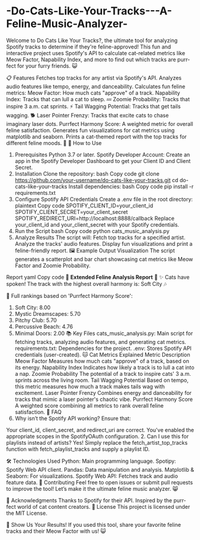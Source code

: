 # -Do-Cats-Like-Your-Tracks---A-Feline-Music-Analyzer-
Welcome to Do Cats Like Your Tracks?, the ultimate tool for analyzing Spotify tracks to determine if they're feline-approved! This fun and interactive project uses Spotify's API to calculate cat-related metrics like Meow Factor, Napability Index, and more to find out which tracks are purr-fect for your furry friends. 😺

📋 Features
Fetches top tracks for any artist via Spotify's API.
Analyzes audio features like tempo, energy, and danceability.
Calculates fun feline metrics:
Meow Factor: How much cats "approve" of a track.
Napability Index: Tracks that can lull a cat to sleep. 💤
Zoomie Probability: Tracks that inspire 3 a.m. cat sprints. ⚡
Tail Wagging Potential: Tracks that get tails wagging. 🐕
Laser Pointer Frenzy: Tracks that excite cats to chase imaginary laser dots.
Purrfect Harmony Score: A weighted metric for overall feline satisfaction.
Generates fun visualizations for cat metrics using matplotlib and seaborn.
Prints a cat-themed report with the top tracks for different feline moods. 🐾
🚀 How to Use
1. Prerequisites
Python 3.7 or later.
Spotify Developer Account: Create an app in the Spotify Developer Dashboard to get your Client ID and Client Secret.
2. Installation
Clone the repository:
bash
Copy code
git clone https://github.com/your-username/do-cats-like-your-tracks.git
cd do-cats-like-your-tracks
Install dependencies:
bash
Copy code
pip install -r requirements.txt
3. Configure Spotify API Credentials
Create a .env file in the root directory:
plaintext
Copy code
SPOTIFY_CLIENT_ID=your_client_id
SPOTIFY_CLIENT_SECRET=your_client_secret
SPOTIFY_REDIRECT_URI=http://localhost:8888/callback
Replace your_client_id and your_client_secret with your Spotify credentials.
4. Run the Script
bash
Copy code
python cats_music_analysis.py
5. Analyze Results
The script will:
Fetch top tracks for a specified artist.
Analyze the tracks' audio features.
Display fun visualizations and print a feline-friendly report.
🖼️ Example Output
Visualization
The script generates a scatterplot and bar chart showcasing cat metrics like Meow Factor and Zoomie Probability.


Report
yaml
Copy code
🐾 **Extended Feline Analysis Report** 🐾
✨ Cats have spoken! The track with the highest overall harmony is: Soft City 🎶

🐾 Full rankings based on 'Purrfect Harmony Score':
1. Soft City: 8.00
2. Mystic Dreamscapes: 5.70
3. Pitchy Club: 5.70
4. Percussive Beach: 4.76
5. Minimal Doors: 2.00
📚 Key Files
cats_music_analysis.py: Main script for fetching tracks, analyzing audio features, and generating cat metrics.
requirements.txt: Dependencies for the project.
.env: Stores Spotify API credentials (user-created).
🐱 Cat Metrics Explained
Metric	Description
Meow Factor	Measures how much cats "approve" of a track, based on its energy.
Napability Index	Indicates how likely a track is to lull a cat into a nap.
Zoomie Probability	The potential of a track to inspire cats' 3 a.m. sprints across the living room.
Tail Wagging Potential	Based on tempo, this metric measures how much a track makes tails wag with excitement.
Laser Pointer Frenzy	Combines energy and danceability for tracks that mimic a laser pointer's chaotic vibe.
Purrfect Harmony Score	A weighted score combining all metrics to rank overall feline satisfaction.
🤔 FAQ
1. Why isn’t the Spotify API working?
Ensure that:

Your client_id, client_secret, and redirect_uri are correct.
You've enabled the appropriate scopes in the SpotifyOAuth configuration.
2. Can I use this for playlists instead of artists?
Yes! Simply replace the fetch_artist_top_tracks function with fetch_playlist_tracks and supply a playlist ID.

🛠️ Technologies Used
Python: Main programming language.
Spotipy: Spotify Web API client.
Pandas: Data manipulation and analysis.
Matplotlib & Seaborn: For visualizations.
Spotify Web API: Fetches track and audio feature data.
🐾 Contributing
Feel free to open issues or submit pull requests to improve the tool! Let’s make it the ultimate feline music analyzer. 😸

🎉 Acknowledgments
Thanks to Spotify for their API.
Inspired by the purr-fect world of cat content creators.
📄 License
This project is licensed under the MIT License.

🌟 Show Us Your Results!
If you used this tool, share your favorite feline tracks and their Meow Factor with us! 😺
